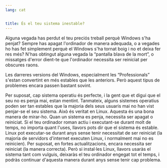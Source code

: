 ```yaml
---
lang: cat


title: És el teu sistema inestable?
---
```


Alguna vegada has perdut el teu preciós treball perquè Windows s'ha 
penjat? Sempre has apagat l'ordinador de manera adequada, o a vegades ho 
has fet simplement perquè el Windows s'ha tornat boig i no et deixa fer 
res més? N'has obtingut alguna vegada la “pantalla blava de la mort”, o 
missatges d'error dient-te que l'ordinador necessita ser reiniciat per 
obscures raons.

Les darreres versions del Windows, especialment les “Professionals” 
s'estan convertint en més estables que les anteriors. Però aquest tipus 
de problemes encara passen bastant sovint.

Per suposat, cap sistema operatiu és perfecte, i la gent que et digui 
que el seu no es penja mai, estan mentint. Tanmateix, alguns sistemes 
operatius poden ser tan estables que la majoria dels seus usuaris mai no 
han vist penjar-se el seu sistema. Això és veritat en Linux. Aquesta és 
una bona manera de mirar-ho. Quan un sistema es penja, necessita ser 
apagat o reiniciat. Si el teu ordinador roman actiu i executant-se 
durant molt de temps, no importa quant l'uses, llavors pots dir que el 
sistema és estable. Linux pot executar-se durant anys sense tenir 
necessitat de ser reiniciat (la majoria de servidors d'internet executen 
Linux, i normalment mai no es reinicien). Per suposat, en fortes 
actualitzacions, encara necessita ser reiniciat (la manera correcta). 
Però si instal·les Linux, llavors usaràs el sistema tant com vulguis, 
deixaràs el teu ordinador engegat tot el temps, i podràs continuar 
d'aquesta manera durant anys sense tenir cap problema.





